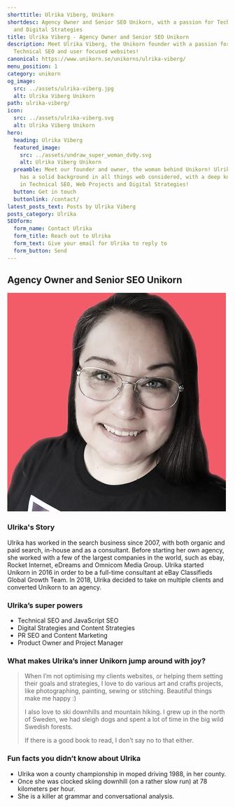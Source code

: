 ```yaml
---
shorttitle: Ulrika Viberg, Unikorn
shortdesc: Agency Owner and Senior SEO Unikorn, with a passion for Technical SEO
  and Digital Strategies
title: Ulrika Viberg - Agency Owner and Senior SEO Unikorn
description: Meet Ulrika Viberg, the Unikorn founder with a passion for
  Technical SEO and user focused websites!
canonical: https://www.unikorn.se/unikorns/ulrika-viberg/
menu_position: 1
category: unikorn
og_image:
  src: ../assets/ulrika-viberg.jpg
  alt: Ulrika Viberg Unikorn
path: ulrika-viberg/
icon:
  src: ../assets/ulrika-viberg.svg
  alt: Ulrika Viberg Unikorn
hero:
  heading: Ulrika Viberg
  featured_image:
    src: ../assets/undraw_super_woman_dv0y.svg
    alt: Ulrika Viberg Unikorn
  preamble: Meet our founder and owner, the woman behind Unikorn! Ulrika Viberg
    has a solid background in all things web considered, with a deep knowledge
    in Technical SEO, Web Projects and Digital Strategies!
  button: Get in touch
  buttonlink: /contact/
latest_posts_text: Posts by Ulrika Viberg
posts_category: Ulrika
SEOform:
  form_name: Contact Ulrika
  form_title: Reach out to Ulrika
  form_text: Give your email for Ulrika to reply to
  form_button: Send
---
```

## Agency Owner and Senior SEO Unikorn

![Ulrika Viberg, Founder of Unikorn](../assets/ulrika-viberg.jpg)

### Ulrika's Story

Ulrika has worked in the search business since 2007, with both organic and paid search, in-house and as a consultant. Before starting her own agency, she worked with a few of the largest companies in the world, such as ebay, Rocket Internet, eDreams and Omnicom Media Group. Ulrika started Unikorn in 2016 in order to be a full-time consultant at eBay Classifieds Global Growth Team. In 2018, Ulrika decided to take on multiple clients and converted Unikorn to an agency.

### Ulrika’s super powers

* Technical SEO and JavaScript SEO
* Digital Strategies and Content Strategies
* PR SEO and Content Marketing
* Product Owner and Project Manager

### What makes Ulrika’s inner Unikorn jump around with joy?

> When I’m not optimising my clients websites, or helping them setting their goals and strategies, I love to do various art and crafts projects, like photographing, painting, sewing or stitching. Beautiful things make me happy :)
>
> I also love to ski downhills and mountain hiking. I grew up in the north of Sweden, we had sleigh dogs and spent a lot of time in the big wild Swedish forests.
>
> If there is a good book to read, I don’t say no to that either.

### Fun facts you didn’t know about Ulrika

* Ulrika won a county championship in moped driving 1988, in her county.
* Once she was clocked skiing downhill (on a rather slow run) at 78 kilometers per hour.
* She is a killer at grammar and conversational analysis.